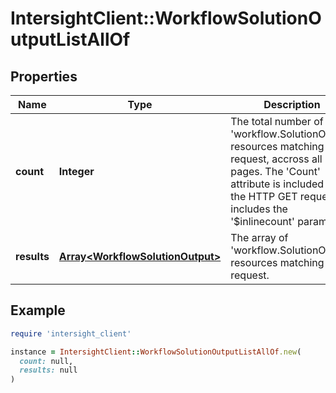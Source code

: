 # IntersightClient::WorkflowSolutionOutputListAllOf

## Properties

| Name | Type | Description | Notes |
| ---- | ---- | ----------- | ----- |
| **count** | **Integer** | The total number of &#39;workflow.SolutionOutput&#39; resources matching the request, accross all pages. The &#39;Count&#39; attribute is included when the HTTP GET request includes the &#39;$inlinecount&#39; parameter. | [optional] |
| **results** | [**Array&lt;WorkflowSolutionOutput&gt;**](WorkflowSolutionOutput.md) | The array of &#39;workflow.SolutionOutput&#39; resources matching the request. | [optional] |

## Example

```ruby
require 'intersight_client'

instance = IntersightClient::WorkflowSolutionOutputListAllOf.new(
  count: null,
  results: null
)
```


